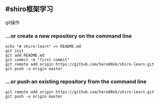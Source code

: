 ## #shiro框架学习

git操作

### …or create a new repository on the command line

```
echo "# shiro-learn" >> README.md
git init
git add README.md
git commit -m "first commit"
git remote add origin https://github.com/hero00ok/shiro-learn.git
git push -u origin master
```

### …or push an existing repository from the command line

```
git remote add origin https://github.com/hero00ok/shiro-learn.git
git push -u origin master
```